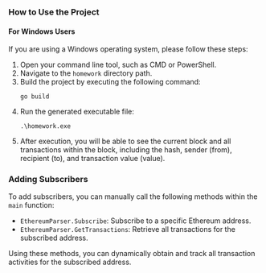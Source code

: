 ### How to Use the Project

#### For Windows Users
If you are using a Windows operating system, please follow these steps:

1. Open your command line tool, such as CMD or PowerShell.
2. Navigate to the `homework` directory path.
3. Build the project by executing the following command:
   ```
   go build
   ```
4. Run the generated executable file:
   ```
   .\homework.exe
   ```
5. After execution, you will be able to see the current block and all transactions within the block, including the hash, sender (from), recipient (to), and transaction value (value).

### Adding Subscribers

To add subscribers, you can manually call the following methods within the `main` function:

- `EthereumParser.Subscribe`: Subscribe to a specific Ethereum address.
- `EthereumParser.GetTransactions`: Retrieve all transactions for the subscribed address.

Using these methods, you can dynamically obtain and track all transaction activities for the subscribed address.